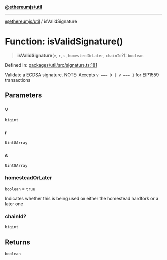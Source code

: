 [**@ethereumjs/util**](../README.md)

***

[@ethereumjs/util](../README.md) / isValidSignature

# Function: isValidSignature()

> **isValidSignature**(`v`, `r`, `s`, `homesteadOrLater`, `chainId`?): `boolean`

Defined in: [packages/util/src/signature.ts:181](https://github.com/Dargon789/ethereumjs-monorepo/blob/master/packages/util/src/signature.ts#L181)

Validate a ECDSA signature.
NOTE: Accepts `v === 0 | v === 1` for EIP1559 transactions

## Parameters

### v

`bigint`

### r

`Uint8Array`

### s

`Uint8Array`

### homesteadOrLater

`boolean` = `true`

Indicates whether this is being used on either the homestead hardfork or a later one

### chainId?

`bigint`

## Returns

`boolean`
